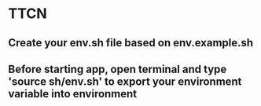 # TTCN

## Create your env.sh file based on env.example.sh
## Before starting app, open terminal and type 'source sh/env.sh' to export your environment variable into environment
